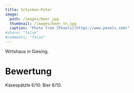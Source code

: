 ```yaml
---
title: Schinken-Peter
image: 
  path: /images/beer.jpg
  thumbnail: /images/beer_tn.jpg
  caption: "Photo from [Pexels](https://www.pexels.com)"
#share: "false"
#comments: "false"
---
```


Wirtshaus in Giesing.

# Bewertung
Käsespätzle 6/10.
Bier 6/10.